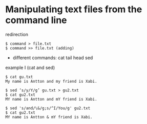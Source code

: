 # Manipulating text files from the command line

redirection
```
$ command > file.txt
$ command >> file.txt (adding)
```

* different commands:
    cat 
    tail 
    head 
    sed

example I (cat and sed)

```
$ cat gu.txt
My name is Antton and my friend is Xabi.

$ sed ‘s/y/Y/g’ gu.txt > gu2.txt
$ cat gu2.txt
MY name is Antton and mY friend is Xabi.

$ sed 's/and/\&/g;s/^I/You/g' gu2.txt
$ cat gu2.txt
MY name is Antton & mY friend is Xabi.

```
